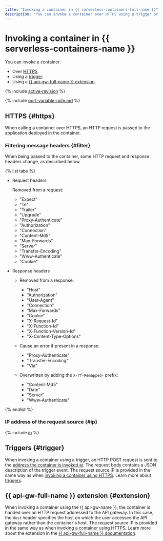 ```yaml
---
title: "Invoking a container in {{ serverless-containers-full-name }}"
description: "You can invoke a container over HTTPS using a trigger or {{ api-gw-full-name }} extension."
---
```


# Invoking a container in {{ serverless-containers-name }}

You can invoke a container:
* Over [HTTPS](#https).
* Using a [trigger](#trigger).
* Using a [{{ api-gw-full-name }} extension](#extension).

{% include [active-revision](../../_includes/serverless-containers/active-revision.md) %}

{% include [port-variable-note.md](../../_includes/serverless-containers/port-variable-note.md) %}

## HTTPS {#https}

When calling a container over HTTPS, an HTTP request is passed to the application deployed in the container.

### Filtering message headers {#filter}

When being passed to the container, some HTTP request and response headers change, as described below.

{% list tabs %}

- Request headers

   Removed from a request:

   - "Expect"
   - "Te"
   - "Trailer"
   - "Upgrade"
   - "Proxy-Authenticate"
   - "Authorization"
   - "Connection"
   - "Content-Md5"
   - "Max-Forwards"
   - "Server"
   - "Transfer-Encoding"
   - "Www-Authenticate"
   - "Cookie"

- Response headers

   - Removed from a response:
      - "Host"
      - "Authorization"
      - "User-Agent"
      - "Connection"
      - "Max-Forwards"
      - "Cookie"
      - "X-Request-Id"
      - "X-Function-Id"
      - "X-Function-Version-Id"
      - "X-Content-Type-Options"

   - Cause an error if present in a response:

      - "Proxy-Authenticate"
      - "Transfer-Encoding"
      - "Via"

   - Overwritten by adding the `X-Yf-Remapped-` prefix:
      - "Content-Md5"
      - "Date"
      - "Server"
      - "Www-Authenticate"

{% endlist %}

### IP address of the request source {#ip}

{% include [ip](../../_includes/serverless-containers/ip.md) %}

## Triggers {#trigger}

When invoking a container using a trigger, an HTTP POST request is sent to the [address the container is invoked at](../operations/invocation-link.md). The request body contains a JSON description of the trigger event. The request source IP is provided in the same way as when [invoking a container using HTTPS](#ip). Learn more about [triggers](trigger/index.md).



## {{ api-gw-full-name }} extension {#extension}

When invoking a container using the {{ api-gw-name }}, the container is handed over an HTTP request addressed to the API gateway. In this case, the `Host` header specifies the host on which the user accessed the API gateway rather than the container's host. The request source IP is provided in the same way as when [invoking a container using HTTPS](#ip). Learn more about the extension in the [{{ api-gw-full-name }} documentation](../../api-gateway/concepts/extensions/containers.md).

